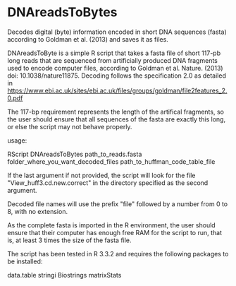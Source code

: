 # DNAreadsToBytes
Decodes digital (byte) information encoded in short DNA sequences (fasta) according to Goldman et al. (2013) and saves it as files.

DNAreadsToByte is a simple R script that takes a fasta file of short 117-pb long reads that are sequenced from artificially produced DNA fragments used to encode computer files, according to Goldman et al. Nature. (2013) doi:  10.1038/nature11875. Decoding follows the specification 2.0 as detailed in https://www.ebi.ac.uk/sites/ebi.ac.uk/files/groups/goldman/file2features_2.0.pdf

The 117-bp requirement represents the length of the artifical fragments, so the user should ensure that all sequences of the fasta are exactly this long, or else the script may not behave properly.

usage:

RScript DNAreadsToBytes path_to_reads.fasta folder_where_you_want_decoded_files path_to_huffman_code_table_file

If the last argument if not provided, the script will look for the file "View_huff3.cd.new.correct" in the directory specified as the second argument.

Decoded file names will use the prefix "file" followed by a number from 0 to 8, with no extension. 

As the complete fasta is imported in the R environment, the user should ensure that their computer has enough free RAM for the script to run, that is, at least 3 times the size of the fasta file.

The script has been tested in R 3.3.2 and requires the following packages to be installed:

data.table
stringi
Biostrings
matrixStats


